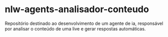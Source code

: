# nlw-agents-analisador-conteudo
Repositório destinado ao desenvolvimento de um agente de ia, responsável por analisar o conteúdo de uma live e gerar respostas automáticas.
